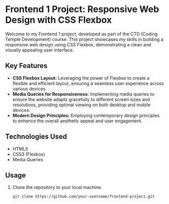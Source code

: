 # Frontend 1 Project: Responsive Web Design with CSS Flexbox

Welcome to my Frontend 1 project, developed as part of the CTD (Coding Temple Development) course. This project showcases my skills in building a responsive web design using CSS Flexbox, demonstrating a clean and visually appealing user interface.

## Key Features

- **CSS Flexbox Layout:** Leveraging the power of Flexbox to create a flexible and efficient layout, ensuring a seamless user experience across various devices.
- **Media Queries for Responsiveness:** Implementing media queries to ensure the website adapts gracefully to different screen sizes and resolutions, providing optimal viewing on both desktop and mobile devices.
- **Modern Design Principles:** Employing contemporary design principles to enhance the overall aesthetic appeal and user engagement.

## Technologies Used

- HTML5
- CSS3 (Flexbox)
- Media Queries

## Usage

1. Clone the repository to your local machine.
   ```bash
   git clone https://github.com/your-username/frontend-project.git
